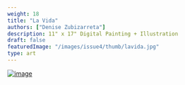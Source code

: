 ```yaml
---
weight: 18
title: "La Vida"
authors: ["Denise Zubizarreta"]
description: 11" x 17" Digital Painting + Illustration
draft: false
featuredImage: "/images/issue4/thumb/lavida.jpg"
type: art
---
```


<a href = "/images/issue4/lavida.JPG" data-lightbox="18">![image](/images/issue4/lavida.JPG#issues)</a>